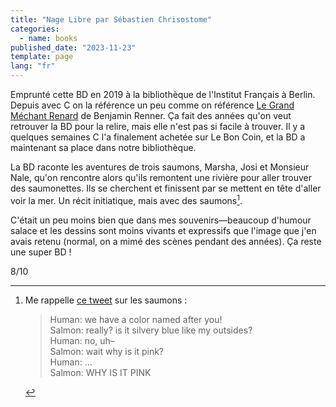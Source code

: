 ```yaml
---
title: "Nage Libre par Sébastien Chrisostome"
categories:
  - name: books
published_date: "2023-11-23"
template: page
lang: "fr"
---
```


Emprunté cette BD en 2019 à la bibliothèque de l'Institut Français à Berlin. Depuis avec C on la référence un peu comme on référence [Le Grand Méchant Renard](https://www.editions-delcourt.fr/bd/series/serie-le-grand-mechant-renard/album-le-grand-mechant-renard) de Benjamin Renner. Ça fait des années qu'on veut retrouver la BD pour la relire, mais elle n'est pas si facile à trouver. Il y a quelques semaines C l'a finalement achetée sur Le Bon Coin, et la BD a maintenant sa place dans notre bibliothèque.

La BD raconte les aventures de trois saumons, Marsha, Josi et Monsieur Nale, qu'on rencontre alors qu'ils remontent une rivière pour aller trouver des saumonettes. Ils se cherchent et finissent par se mettent en tête d'aller voir la mer. Un récit initiatique, mais avec des saumons[^1].

C'était un peu moins bien que dans mes souvenirs—beaucoup d'humour salace et les dessins sont moins vivants et expressifs que l'image que j'en avais retenu (normal, on a mimé des scènes pendant des années). Ça reste une super BD !

8/10

[^1]:
    Me rappelle [ce tweet](https://nitter.net/mondaypunday/status/1461838019728654345) sur les saumons :

    > Human: we have a color named after you!  
    > Salmon: really? is it silvery blue like my outsides?  
    > Human: no, uh–  
    > Salmon: wait why is it pink?  
    > Human: ...  
    > Salmon: WHY IS IT PINK
